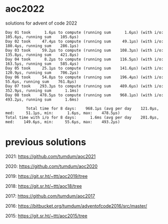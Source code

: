 # aoc2022
solutions for advent of code 2022

```
Day 01 took      1.6µs to compute (running sum      1.6µs) (with i/o:    105.6µs, running sum    105.6µs)
Day 02 took     47.4µs to compute (running sum     49.1µs) (with i/o:    180.4µs, running sum    286.1µs)
Day 03 took     59.2µs to compute (running sum    108.3µs) (with i/o:    135.8µs, running sum    421.8µs)
Day 04 took      8.2µs to compute (running sum    116.5µs) (with i/o:    163.5µs, running sum    585.4µs)
Day 05 took     25.1µs to compute (running sum    141.6µs) (with i/o:    120.9µs, running sum    706.2µs)
Day 06 took     54.8µs to compute (running sum    196.4µs) (with i/o:     55.6µs, running sum    761.8µs)
Day 07 took    293.3µs to compute (running sum    489.6µs) (with i/o:    352.9µs, running sum      1.1ms)
Day 08 took    478.5µs to compute (running sum    968.1µs) (with i/o:    493.2µs, running sum      1.6ms)

         Total time for 8 days:    968.1µs (avg per day    121.0µs, med:     51.1µs, min:      1.6µs, max:    478.5µs)
Total time with i/o for 8 days:      1.6ms (avg per day    201.0µs, med:    149.6µs, min:     55.6µs, max:    493.2µs)
```

# previous solutions

2021: https://github.com/tumdum/aoc2021

2020: https://github.com/tumdum/aoc2020

2019: https://git.sr.ht/~ttt/aoc2019/tree

2018: https://git.sr.ht/~ttt/aoc18/tree

2017: https://github.com/tumdum/aoc2017

2016: https://bitbucket.org/tumdum/adventofcode2016/src/master/

2015: https://git.sr.ht/~ttt/aoc2015/tree
